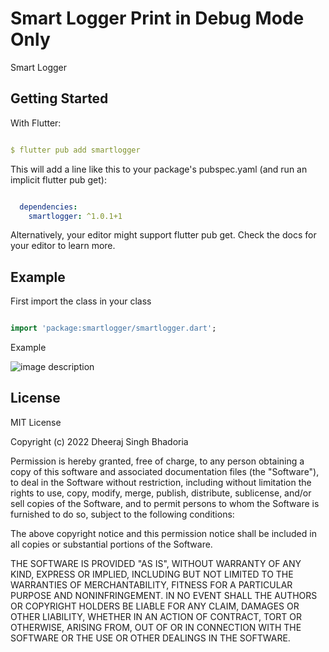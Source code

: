 # Smart Logger Print in Debug Mode Only

Smart Logger

## Getting Started

With Flutter:

```yaml

$ flutter pub add smartlogger

```

This will add a line like this to your package's pubspec.yaml (and run an implicit flutter pub get):

```yaml

  dependencies:
    smartlogger: ^1.0.1+1

```

Alternatively, your editor might support flutter pub get. Check the docs for your editor to learn more.

## Example 

First import the class in your class 

```dart

import 'package:smartlogger/smartlogger.dart';

```

Example 

![image description](fluttterDesktop.png)


## License

MIT License

Copyright (c) 2022 Dheeraj Singh Bhadoria

Permission is hereby granted, free of charge, to any person obtaining a copy
of this software and associated documentation files (the "Software"), to deal
in the Software without restriction, including without limitation the rights
to use, copy, modify, merge, publish, distribute, sublicense, and/or sell
copies of the Software, and to permit persons to whom the Software is
furnished to do so, subject to the following conditions:

The above copyright notice and this permission notice shall be included in all
copies or substantial portions of the Software.

THE SOFTWARE IS PROVIDED "AS IS", WITHOUT WARRANTY OF ANY KIND, EXPRESS OR
IMPLIED, INCLUDING BUT NOT LIMITED TO THE WARRANTIES OF MERCHANTABILITY,
FITNESS FOR A PARTICULAR PURPOSE AND NONINFRINGEMENT. IN NO EVENT SHALL THE
AUTHORS OR COPYRIGHT HOLDERS BE LIABLE FOR ANY CLAIM, DAMAGES OR OTHER
LIABILITY, WHETHER IN AN ACTION OF CONTRACT, TORT OR OTHERWISE, ARISING FROM,
OUT OF OR IN CONNECTION WITH THE SOFTWARE OR THE USE OR OTHER DEALINGS IN THE
SOFTWARE.
